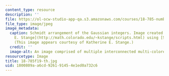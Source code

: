 ```yaml
---
content_type: resource
description: ''
file: https://ol-ocw-studio-app-qa.s3.amazonaws.com/courses/18-785-number-theory-i-fall-2019/1800809aa6cd926191454e1ed0a732c6_18-785f19-th.jpg
file_type: image/jpeg
image_metadata:
  caption: Schmidt arrangement of the Gaussian integers. Image created by [Katherine
    E. Stange](http://math.colorado.edu/~kstange/scripts.html) using [Sage](http://www.sagemath.org/).
    (This image appears courtesy of Katherine E. Stange.)
  credit: ''
  image-alt: An image comprised of multiple interconnected multi-colored circles.
resourcetype: Image
title: 18-785f19-th.jpg
uid: 1800809a-a6cd-9261-9145-4e1ed0a732c6
---
```

